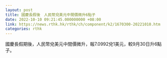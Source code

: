 ```yaml
---
layout: post
title: 國慶長假後　人民幣兌美元中間價微升6點子
date: 2022-10-10 09:21:45.000000000 +08:00
link: https://news.rthk.hk/rthk/ch/component/k2/1670300-20221010.htm
categories: rthk
---
```


國慶長假期後，人民幣兌美元中間價微升，報7.0992兌1美元，較9月30日升6點子。
